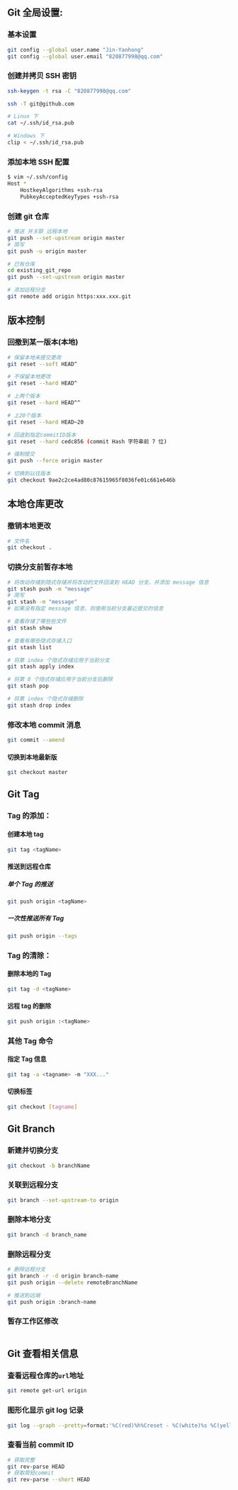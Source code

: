 ## Git 全局设置:

### 基本设置

```bash
git config --global user.name "Jin-Yanhong"
git config --global user.email "820877998@qq.com"
```

### 创建并拷贝 SSH 密钥

```bash
ssh-keygen -t rsa -C "820877998@qq.com"

ssh -T git@github.com

# Linux 下
cat ~/.ssh/id_rsa.pub

# Windows 下
clip < ~/.ssh/id_rsa.pub
```

### 添加本地 SSH 配置

```bash
$ vim ~/.ssh/config
Host *
	HostkeyAlgorithms +ssh-rsa
	PubkeyAcceptedKeyTypes +ssh-rsa
```

### 创建 git 仓库

```bash
# 推送 并关联 远程本地
git push --set-upstream origin master
# 简写
git push -u origin master

# 已有仓库
cd existing_git_repo
git push --set-upstream origin master

# 添加远程分支
git remote add origin https:xxx.xxx.git
```

## 版本控制

### 回撤到某一版本(本地)

```bash
# 保留本地未提交更改
git reset --soft HEAD^

# 不保留本地更改
git reset --hard HEAD^

# 上两个版本
git reset --hard HEAD^^

# 上20个版本
git reset --hard HEAD~20

# 回退到指定commitID版本
git reset --hard cedc856 (commit Hash 字符串前 7 位)

# 强制提交
git push --force origin master

# 切换到以往版本
git checkout 9ae2c2ce4ad80c87615965f8036fe01c661e646b
```

## 本地仓库更改

### 撤销本地更改

```bash
# 文件名
git checkout .
```

### 切换分支前暂存本地

```bash
# 将改动存储到隐式存储并将改动的文件回滚到 HEAD 分支，并添加 message 信息
git stash push -m "message"
# 简写
git stash -m "message"
# 如果没有指定 message 信息，则使用当前分支最近提交的信息

# 查看存储了哪些些文件
git stash show

# 查看有哪些隐式存储入口
git stash list

# 将第 index 个隐式存储应用于当前分支
git stash apply index

# 将第 0 个隐式存储应用于当前分支后删除
git stash pop

# 将第 index 个隐式存储删除
git stash drop index

```

### 修改本地 commit 消息

```bash
git commit --amend
```

#### 切换到本地最新版

```bash
git checkout master
```

## Git Tag

### Tag 的添加：

#### 创建本地 tag

```bash
git tag <tagName>
```

#### 推送到远程仓库

##### 单个 Tag 的推送

```bash
git push origin <tagName>
```

##### 一次性推送所有 Tag

```bash
git push origin --tags
```

### Tag 的清除：

#### 删除本地的 Tag

```bash
git tag -d <tagName>
```

#### 远程 tag 的删除

```bash
git push origin :<tagName>
```

### 其他 Tag 命令

#### 指定 Tag 信息

```bash
git tag -a <tagname> -m "XXX..."
```

#### 切换标签

```bash
git checkout [tagname]
```

## Git Branch

### 新建并切换分支

```bash
git checkout -b branchName
```

### 关联到远程分支

```bash
git branch --set-upstream-to origin
```

### 删除本地分支

```bash
git branch -d branch_name
```

### 删除远程分支

```bash
# 删除远程分支
git branch -r -d origin branch-name
git push origin --delete remoteBranchName

# 推送到远端
git push origin :branch-name
```

### 暂存工作区修改

```bash

```

## Git 查看相关信息

### 查看远程仓库的`url`地址

```bash
git remote get-url origin
```

### 图形化显示 git log 记录

```bash
git log --graph --pretty=format:'%C(red)%h%Creset - %C(white)%s %C(yellow)%d %C(cyan)（%cr）%Creset %C(green)<%an> '
```

### 查看当前 commit ID

```bash
# 获取完整
git rev-parse HEAD
# 获取简短commit
git rev-parse --short HEAD
```
